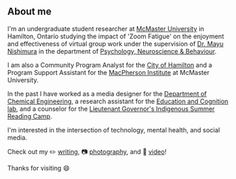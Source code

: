 ## About me

I'm an undergraduate student researcher at [McMaster University](https://www.mcmaster.ca/) in Hamilton, Ontario studying the impact of 'Zoom Fatigue' on the enjoyment and effectiveness of virtual group work under the supervision of [Dr. Mayu Nishimura](https://science.mcmaster.ca/pnb/component/comprofiler/userprofile/nishimm.html?Itemid=351) in the department of [Psychology, Neuroscience & Behaviour](https://science.mcmaster.ca/pnb/).

I am also a Community Program Analyst for the [City of Hamilton](https://www.hamilton.ca/) and a Program Support Assistant for the [MacPherson Institute](https://mi.mcmaster.ca/) at McMaster University. 

In the past I have worked as a media designer for the [Department of Chemical Engineering](https://www.eng.mcmaster.ca/chemeng), a research assistant for the [Education and Cognition lab](https://edcog.ca/), and a counselor for the [Lieutenant Governor's Indigenous Summer Reading Camp](https://www.frontiercollege.ca/CMSPages/GetFile.aspx?guid=45baf21f-f213-45a5-8396-c24a27413ce7).

I'm interested in the intersection of technology, mental health, and social media.

Check out my :pencil2: [writing](https://medium.com/@jacobkrone), :camera: [photography](https://www.flickr.com/photos/krone_foto/), and :movie_camera: [video](https://vimeo.com/jakrone)!

Thanks for visiting :smile:
